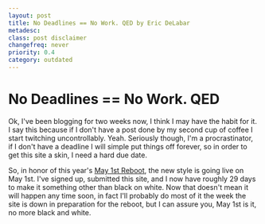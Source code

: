 ```yaml
---
layout: post
title: No Deadlines == No Work. QED by Eric DeLabar
metadesc: 
class: post disclaimer
changefreq: never
priority: 0.4
category: outdated
---
```

<h1>No Deadlines == No Work. QED</h1>
<p>Ok, I've been blogging for two weeks now, I think I may have the habit for it.  I say this because if I don't have a post done by my second cup of coffee I start twitching uncontrollably.  Yeah.  Seriously though, I'm a procrastinator, if I don't have a deadline I will simple put things off forever, so in order to get this site a skin, I need a hard due&nbsp;date.</p>
<p>So, in honor of this year's <a href="http://www.may1reboot.com/2008/">May 1st Reboot</a>, the new style is going live on May 1st.  I've signed up, submitted this site, and I now have roughly 29 days to make it something other than black on white.  Now that doesn't mean it will happen any time soon, in fact I'll probably do most of it the week the site is down in preparation for the reboot, but I can assure you, May 1st is it, no more black and&nbsp;white.</p>
